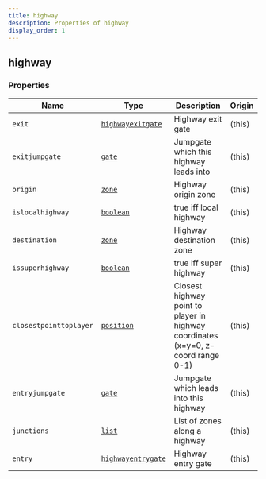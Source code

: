 ```yaml
---
title: highway
description: Properties of highway
display_order: 1
---
```


## highway

### Properties

| Name | Type | Description | Origin |
|------|------|-------------|--------|
| `exit` | [`highwayexitgate`](./highwayexitgate.md) | Highway exit gate | (this) |
| `exitjumpgate` | [`gate`](./gate.md) | Jumpgate which this highway leads into | (this) |
| `origin` | [`zone`](./zone.md) | Highway origin zone | (this) |
| `islocalhighway` | [`boolean`](./boolean.md) | true iff local highway | (this) |
| `destination` | [`zone`](./zone.md) | Highway destination zone | (this) |
| `issuperhighway` | [`boolean`](./boolean.md) | true iff super highway | (this) |
| `closestpointtoplayer` | [`position`](./position.md) | Closest highway point to player in highway coordinates (x=y=0, z-coord range 0-1) | (this) |
| `entryjumpgate` | [`gate`](./gate.md) | Jumpgate which leads into this highway | (this) |
| `junctions` | [`list`](./list.md) | List of zones along a highway | (this) |
| `entry` | [`highwayentrygate`](./highwayentrygate.md) | Highway entry gate | (this) |

